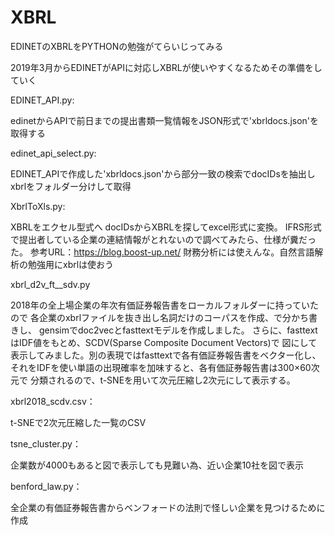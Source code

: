 # XBRL

EDINETのXBRLをPYTHONの勉強がてらいじってみる

2019年3月からEDINETがAPIに対応しXBRLが使いやすくなるためその準備をしていく

EDINET_API.py: 

edinetからAPIで前日までの提出書類一覧情報をJSON形式で'xbrldocs.json'を取得する

edinet_api_select.py: 

EDINET_APIで作成した'xbrldocs.json'から部分一致の検索でdocIDsを抽出しxbrlをフォルダー分けして取得

XbrlToXls.py:

XBRLをエクセル型式へ
docIDsからXBRLを探してexcel形式に変換。
IFRS形式で提出者している企業の連結情報がとれないので調べてみたら、仕様が糞だった。
参考URL：https://blog.boost-up.net/
財務分析には使えんな。自然言語解析の勉強用にxbrlは使おう

xbrl_d2v_ft__sdv.py

2018年の全上場企業の年次有価証券報告書をローカルフォルダーに持っていたので
各企業のxbrlファイルを抜き出し名詞だけのコーパスを作成、で分かち書きし、
gensimでdoc2vecとfasttextモデルを作成しました。
さらに、fasttextはIDF値をもとめ、SCDV(Sparse Composite Document Vectors)で
図にして表示してみました。別の表現ではfasttextで各有価証券報告書をベクター化し、
それをIDFを使い単語の出現確率を加味すると、各有価証券報告書は300×60次元で
分類されるので、t-SNEを用いて次元圧縮し2次元にして表示する。

xbrl2018_scdv.csv：

t-SNEで2次元圧縮した一覧のCSV

tsne_cluster.py：

企業数が4000もあると図で表示しても見難い為、近い企業10社を図で表示

benford_law.py：

全企業の有価証券報告書からベンフォードの法則で怪しい企業を見つけるために作成


